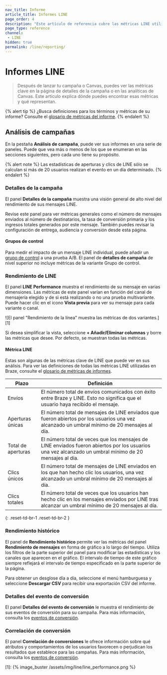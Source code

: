 ```yaml
---
nav_title: Informe
article_title: Informes LINE
page_order: 4
description: "Este artículo de referencia cubre las métricas LINE utilizadas en Braze, así como la forma de visualizarlas en sus campañas LINE."
page_type: reference
channel:
 - LINE
hidden: true
permalink: /line/reporting/
---
```


# Informes LINE

> Después de lanzar tu campaña o Canvas, puedes ver las métricas clave en la página de detalles de la campaña o en las analíticas de Canvas. Este artículo explica dónde puedes encontrar esas métricas y qué representan.

{% alert tip %}
¿Busca definiciones para los términos y métricas de su informe? Consulte el [glosario de métricas del informe]({{site.baseurl}}/user_guide/data/report_metrics/).
{% endalert %}

## Análisis de campañas

En la pestaña **Análisis de campaña**, puede ver sus informes en una serie de paneles. Puede que vea más o menos de los que se enumeran en las secciones siguientes, pero cada uno tiene su propósito.

{% alert note %}
Las estadísticas de aperturas y clics de LINE sólo se calculan si más de 20 usuarios realizan el evento en un día determinado.
{% endalert %}

### Detalles de la campaña

El panel **Detalles de la campaña** muestra una visión general de alto nivel del rendimiento de sus mensajes LINE.

Revise este panel para ver métricas generales como el número de mensajes enviados al número de destinatarios, la tasa de conversión primaria y los ingresos totales generados por este mensaje. También puedes revisar la configuración de entrega, audiencia y conversión desde esta página.

#### Grupos de control

Para medir el impacto de un mensaje LINE individual, puede añadir un [grupo de control]({{site.baseurl}}/user_guide/engagement_tools/testing/multivariant_testing/) a una prueba A/B. El panel de **detalles de campaña** de nivel superior no incluye métricas de la variante Grupo de control.

### Rendimiento de LINE

El panel **LINE Performance** muestra el rendimiento de su mensaje en varias dimensiones. Las métricas de este panel varían en función del canal de mensajería elegido y de si está realizando o no una prueba multivariante. Puede hacer clic en el icono <i class="fa fa-eye preview-icon"></i> **Vista previa** para ver su mensaje para cada variante o canal.

![El panel "Rendimiento de la línea" muestra las métricas de dos variantes.][1]

Si desea simplificar la vista, seleccione **\+ Añadir/Eliminar columnas** y borre las métricas que desee. Por defecto, se muestran todas las métricas.

#### Métrica LINE

Estas son algunas de las métricas clave de LINE que puede ver en sus análisis. Para ver las definiciones de todas las métricas LINE utilizadas en Braze, consulte el [glosario de métricas de informes]({{site.baseurl}}/user_guide/data/report_metrics/).

| Plazo | Definición |
| --- | --- |
| Envíos | El número total de envíos comunicados con éxito entre Braze y LINE. Esto no significa que el usuario haya recibido el mensaje. |
| Aperturas únicas | El número total de mensajes de LINE enviados que fueron abiertos por los usuarios una vez alcanzado un umbral mínimo de 20 mensajes al día. |
| Total de aperturas | El número total de veces que los mensajes de LINE enviados fueron abiertos por los usuarios una vez alcanzado un umbral mínimo de 20 mensajes al día. |
| Clics únicos | El número total de mensajes de LINE enviados en los que han hecho clic los usuarios, una vez alcanzado un umbral mínimo de 20 mensajes al día. |
| Clics totales | El número total de veces que los usuarios han hecho clic en los mensajes enviados por LINE tras alcanzar un umbral mínimo de 20 mensajes al día. |
{: .reset-td-br-1 .reset-td-br-2 }

### Rendimiento histórico

El panel de **Rendimiento histórico** permite ver las métricas del panel **Rendimiento de mensajes** en forma de gráfico a lo largo del tiempo. Utiliza los filtros de la parte superior del panel para modificar las estadísticas y los canales que aparecen en el gráfico. El intervalo de tiempo de este gráfico siempre reflejará el intervalo de tiempo especificado en la parte superior de la página.

Para obtener un desglose día a día, seleccione el menú hamburguesa <i class="fas fa-bars"></i> y seleccione **Descargar CSV** para recibir una exportación CSV del informe.

### Detalles del evento de conversión
 
El panel **Detalles del evento de conversión** le muestra el rendimiento de sus eventos de conversión para su campaña. Para más información, consulta los [eventos de conversión]({{site.baseurl}}/user_guide/engagement_tools/testing/conversion_correlation).

### Correlación de conversión

El panel **Correlación de conversiones** le ofrece información sobre qué atributos y comportamientos de los usuarios favorecen o perjudican los resultados que establece para las campañas. Para más información, consulta los [eventos de conversión]({{site.baseurl}}/user_guide/engagement_tools/testing/conversion_correlation).


[1]: {% image_buster /assets/img/line/line_performance.png %}